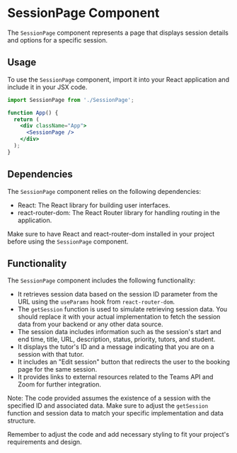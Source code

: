 # SessionPage Component

The `SessionPage` component represents a page that displays session details and options for a specific session.

## Usage

To use the `SessionPage` component, import it into your React application and include it in your JSX code.

```jsx
import SessionPage from './SessionPage';

function App() {
  return (
    <div className="App">
      <SessionPage />
    </div>
  );
}
```

## Dependencies

The `SessionPage` component relies on the following dependencies:

- React: The React library for building user interfaces.
- react-router-dom: The React Router library for handling routing in the application.

Make sure to have React and react-router-dom installed in your project before using the `SessionPage` component.

## Functionality

The `SessionPage` component includes the following functionality:

- It retrieves session data based on the session ID parameter from the URL using the `useParams` hook from `react-router-dom`.
- The `getSession` function is used to simulate retrieving session data. You should replace it with your actual implementation to fetch the session data from your backend or any other data source.
- The session data includes information such as the session's start and end time, title, URL, description, status, priority, tutors, and student.
- It displays the tutor's ID and a message indicating that you are on a session with that tutor.
- It includes an "Edit session" button that redirects the user to the booking page for the same session.
- It provides links to external resources related to the Teams API and Zoom for further integration.

Note: The code provided assumes the existence of a session with the specified ID and associated data. Make sure to adjust the `getSession` function and session data to match your specific implementation and data structure.

Remember to adjust the code and add necessary styling to fit your project's requirements and design.
